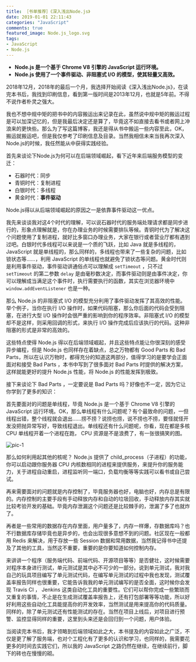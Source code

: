 ```yaml
---
title: ［书单推荐］《深入浅出Node.js》
date: 2019-01-01 22:11:43
categories: "JavaScript"
comments: true
featured_image: Node.js_logo.svg
tags:
- JavaScript
- Node.js
---
```


<!-- no node -->

<!-- more -->

- **Node.js 是一个基于 Chrome V8 引擎的 JavaScript 运行环境。**
- **Node.js 使用了一个事件驱动、非阻塞式 I/O 的模型，使其轻量又高效。**

2018年12月，2018年的最后一个月，我选择开始阅读《深入浅出Node.js》，在读完本书后，我找到印刷信息，看到第一版时间是2013年12月，也就是5年前。不得不说作者朴灵之强大。

我也不想中规中矩的把书中的内容搬运出来记录在此，虽然说中规中矩的搬运过程是可以加深记忆的，但是我最后决定还是算了，毕竟这不如直接去看书或者网上冲浪来的更快些。那么为了写这篇博客，我还是得从书中搬运一些内容至此，OK，搬运就搬运吧，但是我仅参考了印刷信息及目录。当然我相信未来当我再次深入Node.js的时候，我任然能从中获得实践经验。

首先来谈论下Node.js为何可以在后端领域崛起，看下近年来后端服务模型的变迁：

- 石器时代：同步
- 青铜时代：复制进程
- 白银时代：多线程
- 黄金时代：**事件驱动**

Node.js得以从后端领域崛起的原因之一是依靠事件驱动这一优点。

我先来谈谈我对这4个时代的理解，可以说石器时代的服务端处理请求都是同步进行的，形象点理解就是，你在办理业务的时候需要排队等候。青铜时代为了解决这个问题使用了复制进程，就好比多窗口办理业务，大家在银行或者营业厅都有遇到过吧。白银时代多线程可以来说是一个质的飞跃，比如 Java 就是多线程的， JavaScript 就是单线程的，那么同样的，多线程也带来了一些复杂的问题，比如锁状态等……，利用 JavaScript 的单线程也就避免了锁状态等问题。黄金时代则是利用事件驱动，事件驱动讲通俗点可以理解成 `setTimeout` ，只不过 `setTimeout` 的第二参数 `delay` 是由毫秒数决定，而事件驱动则是由事件决定，你可以理解成当满足这个事件时，执行需要执行的函数，其实在浏览器环境中 `window.addEventListener` 也是一种。

那么 Node.js 的非阻塞式 I/O 的模型充分利用了事件驱动发挥了其高效的性能。举个例子，当你在执行 I/O 操作时，如果代码阻塞，那么你后面的代码会受到阻塞，在进行大型 I/O 操作时会很严重的影响到你的程序效率。非阻塞式 I/O 的模型却不是这样，则采用回调的形式，来执行 I/O 操作完成后应该执行的代码。这种非阻塞的形式是非常的高效的。

这些特点使得 Node.js 得以在后端领域崛起，并且这些特点能让你很深刻的感受异步编程，但是 Node.js 也同样存在着缺点，总之万物都有 Good Parts 和 Bad Parts，所以在认识万物时，都得充分的知道这两部分，值得学习的是要学会正面面对和接受 Bad Parts ，本书中写到了很多面对 Bad Parts 时提供的解决方案，这样就能更好的提升 Node.js 性能，将 Node.js 的性能发挥到极致。

接下来谈论下 Bad Parts ，一定要说是 Bad Parts 吗？好像也不一定，因为它让你学到了更多的知识：

首先要面对的问题是单线程，毕竟 Node.js 是一个基于 Chrome V8 引擎的 JavaScript 运行环境。OK，那么单线程有什么问题呢？有个最致命的问题，一但线程出错，整个线程就会退出……捞不捞？说捞也捞，说不捞也不捞，要怪就怪开发没把抛异常写好，导致线程退出。单线程还有什么问题呢，你看，现在都是多核 CPU 单线程开着一个进程在跑， CPU 资源是不是浪费了，有一张很搞笑的图。

![pic-1](pic-1.jpg)

那么如何利用起其他的核呢？ Node.js 提供了 child_process（子进程）的功能，你可以启动跟你服务器 CPU 内核数相同的进程来提供服务，来提升你的服务能力，关于进程自动重启，进程监听同一端口，负载均衡等等实践可以看书或自己尝试。

再来需要面对的问题就是内存控制了，毕竟服务器也好，电脑也好，内存总是有限的。内存控制的主要手段有手动释放内存和自动的垃圾回收，手动释放内存其实就比较考验开发的基础。毕竟内存泄漏这个问题还是比较棘手的，泄漏了多了也就炸了。

再者是一些常用的数据存在内存里面，用户量多了，内存一样爆，存数据库吗？也不行数据库存储毕竟也是异步的，也会出现很多意想不到的问题。社区现在一般都用 Redis 来解决，用于存放一些 Session 数据和常用数据，当然我记得书中还提及了其他的工具，当然这不重要，重要的是你要知道如何控制内存。

来讲讲一个程序（服务端代码、前端代码、开源项目等等）是否健壮，这时候需要对程序本身进行测试，单元测试是其中必不可少的一部分。说到单元测试，我对我自己的玩具项目编写了单元测试代码，在编写单元测试的过程中我也发现，测试覆盖率报告同样也很重要，它能告诉我我的单元测试编写的是否全面，这时候你会发现 Travis CI ， Jenkins 这类自动化工具的重要性。它们可以帮你完成一些繁琐而又重复的事情，不止是在生成测试覆盖率报告上，还有打包部署等等功能，所以好好利用这些自动化工具能提高你的开发效率，当然测试是用来提高你的代码质量。同样的，除了单元测试还有性能测试的存在。当然在项目上线后，对项目进行预警、监控显得同样的重要，这里到头来还是会回归到一个问题，用户体验。

当阅读完本书后，我才领略到后端领域如此之大，本书提及的内容如此之广泛，不仅是更了解了服务端，也对个工程化有了更多的认识和学习，也同样的，我需要花更多的时间去实践它们，所以我的 JavaScript 之路仍然在继续，在继续前行，脚下的砖也在慢慢的砌。
